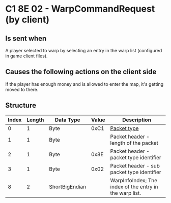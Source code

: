 # C1 8E 02 - WarpCommandRequest (by client)

## Is sent when

A player selected to warp by selecting an entry in the warp list (configured in game client files).

## Causes the following actions on the client side

If the player has enough money and is allowed to enter the map, it's getting moved to there.

## Structure

| Index | Length | Data Type | Value | Description |
|-------|--------|-----------|-------|-------------|
| 0 | 1 |   Byte   | 0xC1  | [Packet type](PacketTypes.md) |
| 1 | 1 |    Byte   |      | Packet header - length of the packet |
| 2 | 1 |    Byte   | 0x8E  | Packet header - packet type identifier |
| 3 | 1 |    Byte   | 0x02  | Packet header - sub packet type identifier |
| 8 | 2 | ShortBigEndian |  | WarpInfoIndex; The index of the entry in the warp list. |